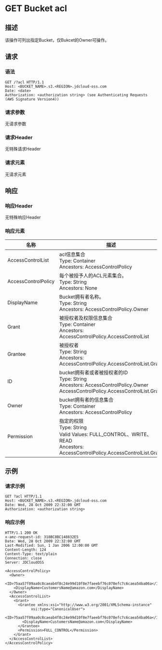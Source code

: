 # GET Bucket acl

## 描述
该操作可列出指定Bucket，仅Bukcet的Owner可操作。

## 请求
### 语法
```HTTP
GET /?acl HTTP/1.1
Host: <BUCKET_NAME>.s3.<REGION>.jdcloud-oss.com
Date: <date>
Authorization: <authorization string> (see Authenticating Requests (AWS Signature Version4))
```

###  请求参数
无请求参数
### 请求Header
无特殊请求Header
### 请求元素
无请求元素

## 响应
### 响应Header
无特殊响应Header
### 响应元素

名称|描述
---|---
AccessControlList|acl信息集合<br>Type: Container<br>Ancestors: AccessControlPolicy
AccessControlPolicy|每个被授予人的ACL元素集合。<br>Type: String<br>Ancestors: None
DisplayName|Bucket拥有者名称。<br>Type: String<br>Ancestors: AccessControlPolicy.Owner
Grant|被授权者及权限信息集合<br>Type: Container<br>Ancestors: AccessControlPolicy.AccessControlList
Grantee|被授权者<br>Type: String<br>Ancestors: AccessControlPolicy.AccessControlList.Grant
ID|bucket拥有者或者被授权者的ID<br>Type: String<br>Ancestors: AccessControlPolicy.Owner<br> AccessControlPolicy.AccessControlList.Grant
Owner|bucket拥有者的信息集合<br>Type: Container<br>Ancestors: AccessControlPolicy
Permission|指定的权限<br>Type: String<br>Valid Values: FULL_CONTROL、WRITE、READ <br>Ancestors: AccessControlPolicy.AccessControlList.Grant

## 示例
### 请求示例
```HTTP
GET ?acl HTTP/1.1
Host: <BUCKET_NAME>.s3.<REGION>.jdcloud-oss.com
Date: Wed, 28 Oct 2009 22:32:00 GMT
Authorization: <authorization string>
```
### 响应示例
```HTTP
HTTP/1.1 200 OK
x-amz-request-id: 318BC8BC148832E5
Date: Wed, 28 Oct 2009 22:32:00 GMT
Last-Modified: Sun, 1 Jan 2006 12:00:00 GMT
Content-Length: 124
Content-Type: text/plain
Connection: close
Server: JDCloudOSS

<AccessControlPolicy>
  <Owner>
    <ID>75aa57f09aa0c8caeab4f8c24e99d10f8e7faeebf76c078efc7c6caea54ba06a</ID>
    <DisplayName>CustomersName@amazon.com</DisplayName>
  </Owner>
  <AccessControlList>
    <Grant>
      <Grantee xmlns:xsi="http://www.w3.org/2001/XMLSchema-instance"
			xsi:type="CanonicalUser">
        <ID>75aa57f09aa0c8caeab4f8c24e99d10f8e7faeebf76c078efc7c6caea54ba06a</ID>
        <DisplayName>CustomersName@amazon.com</DisplayName>
      </Grantee>
      <Permission>FULL_CONTROL</Permission>
    </Grant>
  </AccessControlList>
</AccessControlPolicy> 
```
